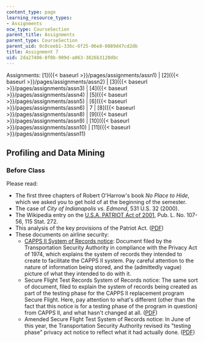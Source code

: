 ```yaml
---
content_type: page
learning_resource_types:
- Assignments
ocw_type: CourseSection
parent_title: Assignments
parent_type: CourseSection
parent_uid: 0c0ceeb1-336c-6f25-06e8-0089d47cd2db
title: Assignment 7
uid: 2da27406-8f0b-909d-a063-3826b3120d0c
---
```


Assignments: [1]({{< baseurl >}}/pages/assignments/assn1) | [2]({{< baseurl >}}/pages/assignments/assn2) | [3]({{< baseurl >}}/pages/assignments/assn3) | [4]({{< baseurl >}}/pages/assignments/assn4) | [5]({{< baseurl >}}/pages/assignments/assn5) | [6]({{< baseurl >}}/pages/assignments/assn6) | 7 | [8]({{< baseurl >}}/pages/assignments/assn8) | [9]({{< baseurl >}}/pages/assignments/assn9) | [10]({{< baseurl >}}/pages/assignments/assn10) | [11]({{< baseurl >}}/pages/assignments/assn11)

Profiling and Data Mining
-------------------------

### Before Class

Please read:

*   The first three chapters of Robert O'Harrow's book _No Place to Hide_, which we asked you to get hold of at the beginning of the semester.
*   The case of _City of Indianapolis vs. Edmond_, 531 U.S. 32 (2000).
*   The Wikipedia entry on the [U.S.A. PATRIOT Act of 2001](http://en.wikipedia.org/wiki/USA_PATRIOT_Act), Pub. L. No. 107-56, 115 Stat. 272.
*   This analysis of the key provisions of the Patriot Act. ([PDF](http://www.cdt.org/security/usapatriot/keyprovisions.pdf))
*   These documents on airline security:
    *   [CAPPS II System of Records notice](https://www.cdt.org/security/usapatriot/030731cappsii.pdf): Document filed by the Transportation Security Authority in compliance with the Privacy Act of 1974, which explains the system of records they intended to create to facilitate the CAPPS II system. Pay careful attention to the nature of information being stored, and the (admittedly vague) picture of what they intended to do with it.
    *   Secure Flight Test Records System of Records notice: The same sort of document, filed to explain the system of records being created as part of the testing phase for the CAPPS II replacement program Secure Flight. Here, pay attention to what's different (other than the fact that this notice is for a testing phase of the program in question) from CAPPS II, and what hasn't changed at all. ([PDF](https://www.dhs.gov/xlibrary/assets/privacy/privacy_sorn_tsa_secureflight.pdf))
    *   Amended Secure Flight Test System of Records notice: In June of this year, the Transportation Security Authority revised its "testing phase" privacy act notice to reflect what it had actually done. ([PDF](http://www.epic.org/privacy/airtravel/sf_sorn_pia_062205.pdf))